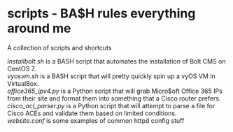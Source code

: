 # scripts - BA$H rules everything around me
A collection of scripts and shortcuts

*installbolt.sh* is a BASH script that automates the installation of Bolt CMS on CentOS 7.  
*vyosvm.sh* is a BASH script that will pretty quickly spin up a vyOS VM in VirtualBox.  
*office365_ipv4.py* is a Python script that will grab Micro$oft Office 365 IPs from their site and format them into something that a Cisco router prefers.  
*cisco_acl_parser.py* is a Python script that will attempt to parse a file for Cisco ACEs and validate them based on limited conditions.  
*website.conf* is some examples of common httpd config stuff
